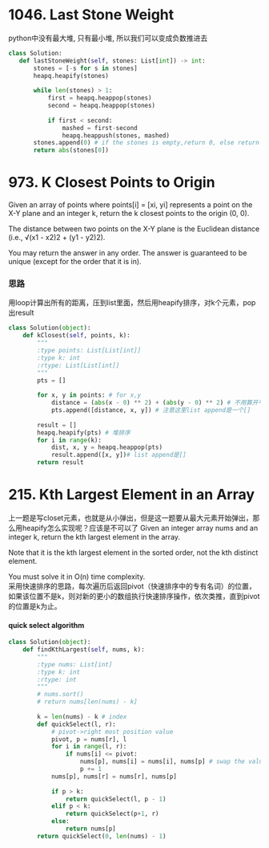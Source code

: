 # 1046. Last Stone Weight

 python中没有最大堆, 只有最小堆, 所以我们可以变成负数推进去

 ``` python
class Solution:
    def lastStoneWeight(self, stones: List[int]) -> int:
        stones = [-s for s in stones]
        heapq.heapify(stones)
        
        while len(stones) > 1:
            first = heapq.heappop(stones)
            second = heapq.heappop(stones)
            
            if first < second:
                mashed = first-second  
                heapq.heappush(stones, mashed)
        stones.append(0) # if the stones is empty,return 0, else return the value of stones[0]
        return abs(stones[0])

 ```

 # 973. K Closest Points to Origin
 Given an array of points where points[i] = [xi, yi] represents a point on the X-Y plane and an integer k, return the k closest points to the origin (0, 0).

The distance between two points on the X-Y plane is the Euclidean distance (i.e., √(x1 - x2)2 + (y1 - y2)2).

You may return the answer in any order. The answer is guaranteed to be unique (except for the order that it is in).

### 思路
用loop计算出所有的距离，压到list里面，然后用heapify排序，对k个元素，pop出result  

``` python
class Solution(object):
    def kClosest(self, points, k):
        """
        :type points: List[List[int]]
        :type k: int
        :rtype: List[List[int]]
        """
        pts = []
        
        for x, y in points: # for x,y
            distance = (abs(x - 0) ** 2) + (abs(y - 0) ** 2) # 不用算开平方就可以比较啦
            pts.append([distance, x, y]) # 注意这里list append是一个[]
        
        result = []
        heapq.heapify(pts) # 堆排序
        for i in range(k):
            dist, x, y = heapq.heappop(pts)
            result.append([x, y])# list append是[]
        return result
```

# 215. Kth Largest Element in an Array
上一题是写closet元素，也就是从小弹出，但是这一题要从最大元素开始弹出，那么用heapify怎么实现呢？应该是不可以了
Given an integer array nums and an integer k, return the kth largest element in the array.

Note that it is the kth largest element in the sorted order, not the kth distinct element.

You must solve it in O(n) time complexity.  
采用快速排序的思路，每次遍历后返回pivot（快速排序中的专有名词）的位置，如果该位置不是k，则对新的更小的数组执行快速排序操作，依次类推，直到pivot的位置是k为止。
#### quick select algorithm
``` python
class Solution(object):
    def findKthLargest(self, nums, k):
        """
        :type nums: List[int]
        :type k: int
        :rtype: int
        """
        # nums.sort()
        # return nums[len(nums) - k]
        
        k = len(nums) - k # index
        def quickSelect(l, r):
            # pivot->right most position value
            pivot, p = nums[r], l
            for i in range(l, r):
                if nums[i] <= pivot:
                    nums[p], nums[i] = nums[i], nums[p] # swap the value
                    p += 1
            nums[p], nums[r] = nums[r], nums[p]
            
            if p > k:
                return quickSelect(l, p - 1)
            elif p < k:
                return quickSelect(p+1, r)
            else:
                return nums[p]
        return quickSelect(0, len(nums) - 1)
```